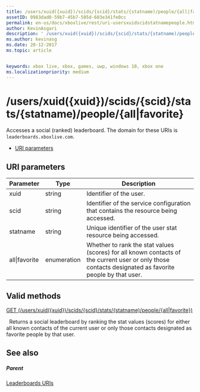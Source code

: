 ```yaml
---
title: /users/xuid({xuid})/scids/{scid}/stats/{statname)/people/{all|favorite}
assetID: 0983dad0-59b7-45b7-505d-603e341fe0cc
permalink: en-us/docs/xboxlive/rest/uri-usersxuidscidstatnamepeople.html
author: KevinAsgari
description: ' /users/xuid({xuid})/scids/{scid}/stats/{statname)/people/{all|favorite}'
ms.author: kevinasg
ms.date: 20-12-2017
ms.topic: article


keywords: xbox live, xbox, games, uwp, windows 10, xbox one
ms.localizationpriority: medium
---
```



# /users/xuid({xuid})/scids/{scid}/stats/{statname)/people/{all|favorite}
Accesses a social (ranked) leaderboard.
The domain for these URIs is `leaderboards.xboxlive.com`.

  * [URI parameters](#ID4EV)

<a id="ID4EV"></a>


## URI parameters

| Parameter| Type| Description|
| --- | --- | --- |
| xuid| string| Identifier of the user.|
| scid| string| Identifier of the service configuration that contains the resource being accessed.|
| statname| string| Unique identifier of the user stat resource being accessed.|
| all\|favorite| enumeration| Whether to rank the stat values (scores) for all known contacts of the current user or only those contacts designated as favorite people by that user.|

<a id="ID4EOC"></a>


## Valid methods

[GET (/users/xuid({xuid})/scids/{scid}/stats/{statname)/people/{all\|favorite})](uri-usersxuidscidstatnamepeopleget.md)

&nbsp;&nbsp;Returns a social leaderboard by ranking the stat values (scores) for either all known contacts of the current user or only those contacts designated as favorite people by that user.

<a id="ID4EYC"></a>


## See also

<a id="ID4E1C"></a>


##### Parent

[Leaderboards URIs](atoc-reference-leaderboard.md)
